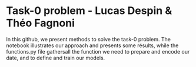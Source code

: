 # Task-0 problem - Lucas Despin & Théo Fagnoni

In this github, we present methods to solve the task-0 problem.
The notebook illustrates our approach and presents some résults, while the functions.py file gathersall the function we need to prepare and encode our date, and to define and train our models.